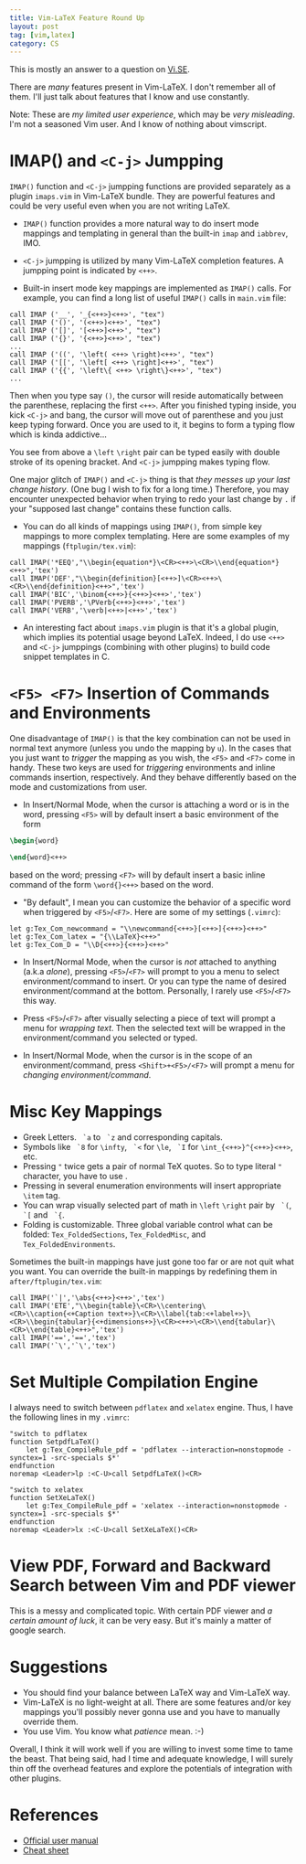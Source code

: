 ```yaml
---
title: Vim-LaTeX Feature Round Up
layout: post
tag: [vim,latex]
category: CS
---
```

This is mostly an answer to a question on [Vi.SE](http://vi.stackexchange.com/questions/2047/what-are-the-differences-between-tex-plugins).

There are _many_ features present in Vim-LaTeX. I don't remember all of them. I'll just talk about features that I know and use constantly.

Note: These are _my limited user experience_, which may be _very misleading_. I'm not a seasoned Vim user. And I know of nothing about vimscript.

# IMAP() and `<C-j>` Jumpping #
`IMAP()` function and `<C-j>` jumpping functions are provided separately as a plugin `imaps.vim` in Vim-LaTeX bundle. They are powerful features and could be very useful even when you are not writing LaTeX.

- `IMAP()` function provides a more natural way to do insert mode mappings and templating in general than the built-in `imap` and `iabbrev`, IMO.

- `<C-j>` jumpping is utilized by many Vim-LaTeX completion features. A jumpping point is indicated by `<++>`.

- Built-in insert mode key mappings are implemented as `IMAP()` calls. For example, you can find a long list of useful `IMAP()` calls in `main.vim` file:

```vim
call IMAP ('__', '_{<++>}<++>', "tex")
call IMAP ('()', '(<++>)<++>', "tex")
call IMAP ('[]', '[<++>]<++>', "tex")
call IMAP ('{}', '{<++>}<++>', "tex")
...
call IMAP ('((', '\left( <++> \right)<++>', "tex")
call IMAP ('[[', '\left[ <++> \right]<++>', "tex")
call IMAP ('{{', '\left\{ <++> \right\}<++>', "tex")
...
```

Then when you type say `()`, the cursor will reside automatically between the parenthese, replacing the first `<++>`. After you finished typing inside, you kick `<C-j>` and bang, the cursor will move out of parenthese and you just keep typing forward. Once you are used to it, it begins to form a typing flow which is kinda addictive...

You see from above a `\left` `\right` pair can be typed easily with double stroke of its opening bracket. And `<C-j>` jumpping makes typing flow.

One major glitch of `IMAP()` and `<C-j>` thing is that *they messes up your last change history*. (One bug I wish to fix for a long time.) Therefore, you may encounter unexpected behavior when trying to redo your last change by `.` if your "supposed last change" contains these function calls.

- You can do all kinds of mappings using `IMAP()`, from simple key mappings to more complex templating. Here are some examples of my mappings (`ftplugin/tex.vim`):

```vim
call IMAP('*EEQ',"\\begin{equation*}\<CR><++>\<CR>\\end{equation*}<++>",'tex')
call IMAP('DEF',"\\begin{definition}[<++>]\<CR><++>\<CR>\\end{definition}<++>",'tex')
call IMAP('BIC','\binom{<++>}{<++>}<++>','tex')
call IMAP('PVERB','\PVerb{<++>}<++>','tex')
call IMAP('VERB','\verb|<++>|<++>','tex')
```

- An interesting fact about `imaps.vim` plugin is that it's a global plugin, which implies its potential usage beyond LaTeX. Indeed, I do use `<++>` and `<C-j>` jumppings (combining with other plugins) to build code snippet templates in C.

# `<F5> <F7>` Insertion of Commands and Environments #
One disadvantage of `IMAP()` is that the key combination can not be used in normal text anymore (unless you undo the mapping by `u`). In the cases that you just want to _trigger_ the mapping as you wish, the `<F5>` and `<F7>` come in handy. These two keys are used for _triggering_ environments and inline commands insertion, respectively. And they behave differently based on the mode and customizations from user.

- In Insert/Normal Mode, when the cursor is attaching a word or is in the word, pressing `<F5>` will by default insert a basic environment of the form

```latex
\begin{word}

\end{word}<++>
```

 based on the word; pressing `<F7>` will by default insert a basic inline command of the form `\word{}<++>` based on the word. 

- "By default", I mean you can customize the behavior of a specific word when triggered by `<F5>`/`<F7>`. Here are some of my settings (`.vimrc`):

```vim
let g:Tex_Com_newcommand = "\\newcommand{<++>}[<++>]{<++>}<++>"
let g:Tex_Com_latex = "{\\LaTeX}<++>"
let g:Tex_Com_D = "\\D{<++>}{<++>}<++>"
```

- In Insert/Normal Mode, when the cursor is _not_ attached to anything (a.k.a _alone_), pressing `<F5>`/`<F7>` will prompt to you a menu to select environment/command to insert. Or you can type the name of desired environment/command at the bottom. Personally, I rarely use `<F5>`/`<F7>` this way.

- Press `<F5>`/`<F7>` after visually selecting a piece of text will prompt a menu for _wrapping text_. Then the selected text will be wrapped in the environment/command you selected or typed.

- In Insert/Normal Mode, when the cursor is in the scope of an environment/command, press `<Shift>+<F5>/<F7>` will prompt a menu for _changing environment/command_.

# Misc Key Mappings #
- Greek Letters. `` `a`` to `` `z`` and corresponding capitals.
- Symbols like `` `8`` for `\infty`, `` `<`` for `\le`, `` `I`` for `\int_{<++>}^{<++>}<++>`, etc.
- Pressing `"` twice gets a pair of normal TeX quotes. So to type literal `"` character, you have to use <C-v>.
- Pressing <Alt-i> in several enumeration environments will insert appropriate `\item` tag.
- You can wrap visually selected part of math in `\left` `\right` pair by `` `(``, `` `[`` and `` `{``.
- Folding is customizable. Three global variable control what can be folded: `Tex_FoldedSections`, `Tex_FoldedMisc`, and `Tex_FoldedEnvironments`.

Sometimes the built-in mappings have just gone too far or are not quit what you want. You can override the built-in mappings by redefining them in `after/ftplugin/tex.vim`:

```vim
call IMAP('`|','\abs{<++>}<++>','tex')
call IMAP('ETE',"\\begin{table}\<CR>\\centering\<CR>\\caption{<+Caption text+>}\<CR>\\label{tab:<+label+>}\<CR>\\begin{tabular}{<+dimensions+>}\<CR><++>\<CR>\\end{tabular}\<CR>\\end{table}<++>",'tex')
call IMAP('==','==','tex')
call IMAP('`\','`\','tex')
```

# Set Multiple Compilation Engine #
I always need to switch between `pdflatex` and `xelatex` engine. Thus, I have the following lines in my `.vimrc`:

```vim
"switch to pdflatex
function SetpdfLaTeX()
	let g:Tex_CompileRule_pdf = 'pdflatex --interaction=nonstopmode -synctex=1 -src-specials $*'
endfunction
noremap <Leader>lp :<C-U>call SetpdfLaTeX()<CR>

"switch to xelatex
function SetXeLaTeX()
	let g:Tex_CompileRule_pdf = 'xelatex --interaction=nonstopmode -synctex=1 -src-specials $*'
endfunction
noremap <Leader>lx :<C-U>call SetXeLaTeX()<CR>
```

# View PDF, Forward and Backward Search between Vim and PDF viewer #
This is a messy and complicated topic. With certain PDF viewer and _a certain amount of luck_, it can be very easy. But it's mainly a matter of google search.

# Suggestions #
- You should find your balance between LaTeX way and Vim-LaTeX way.
- Vim-LaTeX is no light-weight at all. There are some features and/or key mappings you'll possibly never gonna use and you have to manually override them.
- You use Vim. You know what _patience_ mean. :-)

Overall, I think it will work well if you are willing to invest some time to tame the beast. That being said, had I time and adequate knowledge, I will surely thin off the overhead features and explore the potentials of integration with other plugins.

# References #
- [Official user manual](http://vim-latex.sourceforge.net/index.php?subject=manual&title=Manual#user-manual)
- [Cheat sheet](http://michaelgoerz.net/refcards/vimlatexqrc.pdf)

